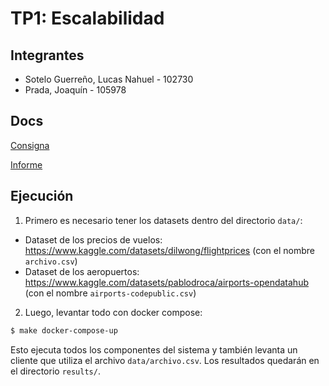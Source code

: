 # TP1: Escalabilidad

## Integrantes

- Sotelo Guerreño, Lucas Nahuel - 102730
- Prada, Joaquín - 105978

## Docs

[Consigna](docs/Consigna.pdf)

[Informe](docs/informe.pdf)

## Ejecución

1. Primero es necesario tener los datasets dentro del directorio `data/`:

- Dataset de los precios de vuelos: https://www.kaggle.com/datasets/dilwong/flightprices (con el nombre `archivo.csv`)
- Dataset de los aeropuertos: https://www.kaggle.com/datasets/pablodroca/airports-opendatahub (con el nombre `airports-codepublic.csv`)

2. Luego, levantar todo con docker compose:

```bash
$ make docker-compose-up
```

Esto ejecuta todos los componentes del sistema y también levanta un cliente que utiliza el archivo `data/archivo.csv`. Los resultados quedarán en el directorio `results/`.
